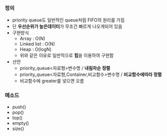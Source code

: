 ### 정의
* priority queue도 일반적인 queue처럼 FIFO의 원리를 가짐 
* 단 **우선순위가 높은데이터**가 무조건 빠르게 나오게되어 있음
* 구현방식
  * Array : O(N)
  * Linked list : O(N)
  * Heap : O(logN)
  * 위와 같은 이유로 일반적으로 **힙**을 이용하여 구현함
* 선언
  * priority_queue<자료형>변수명 / **내림차순 정렬**
  * priority_queue<자료형,Container,비교함수>변수명 / **비교함수에따라 정렬** 
  * 비교함수에 greater<int>를 넣으면 오름

### 메소드
* push()
* pop()
* top()
* empty()
* size()
